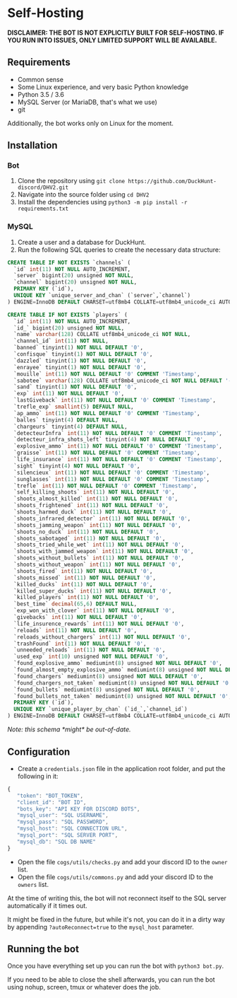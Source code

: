 # Self-Hosting

**DISCLAIMER: THE BOT IS NOT EXPLICITLY BUILT FOR SELF-HOSTING. IF YOU RUN INTO ISSUES, ONLY LIMITED SUPPORT WILL BE AVAILABLE.**

## Requirements

 - Common sense
 - Some Linux experience, and very basic Python knowledge
 - Python 3.5 / 3.6
 - MySQL Server (or MariaDB, that's what we use)
 - git

Additionally, the bot works only on Linux for the moment.

## Installation

### Bot

1. Clone the repository using `git clone https://github.com/DuckHunt-discord/DHV2.git`
2. Navigate into the source folder using `cd DHV2`
3. Install the dependencies using `python3 -m pip install -r requirements.txt`

### MySQL

1. Create a user and a database for DuckHunt. 
2. Run the following SQL queries to create the necessary data structure:
```SQL
CREATE TABLE IF NOT EXISTS `channels` (
  `id` int(11) NOT NULL AUTO_INCREMENT,
  `server` bigint(20) unsigned NOT NULL,
  `channel` bigint(20) unsigned NOT NULL,
  PRIMARY KEY (`id`),
  UNIQUE KEY `unique_server_and_chan` (`server`,`channel`)
) ENGINE=InnoDB DEFAULT CHARSET=utf8mb4 COLLATE=utf8mb4_unicode_ci AUTO_INCREMENT=12;

CREATE TABLE IF NOT EXISTS `players` (
  `id` int(11) NOT NULL AUTO_INCREMENT,
  `id_` bigint(20) unsigned NOT NULL,
  `name` varchar(128) COLLATE utf8mb4_unicode_ci NOT NULL,
  `channel_id` int(11) NOT NULL,
  `banned` tinyint(1) NOT NULL DEFAULT '0',
  `confisque` tinyint(1) NOT NULL DEFAULT '0',
  `dazzled` tinyint(1) NOT NULL DEFAULT '0',
  `enrayee` tinyint(1) NOT NULL DEFAULT '0',
  `mouille` int(11) NOT NULL DEFAULT '0' COMMENT 'Timestamp',
  `sabotee` varchar(128) COLLATE utf8mb4_unicode_ci NOT NULL DEFAULT '-',
  `sand` tinyint(1) NOT NULL DEFAULT '0',
  `exp` int(11) NOT NULL DEFAULT '0',
  `lastGiveback` int(11) NOT NULL DEFAULT '0' COMMENT 'Timestamp',
  `trefle_exp` smallint(5) DEFAULT NULL,
  `ap_ammo` int(11) NOT NULL DEFAULT '0' COMMENT 'Timestamp',
  `balles` tinyint(4) DEFAULT NULL,
  `chargeurs` tinyint(4) DEFAULT NULL,
  `detecteurInfra` int(11) NOT NULL DEFAULT '0' COMMENT 'Timestamp',
  `detecteur_infra_shots_left` tinyint(4) NOT NULL DEFAULT '0',
  `explosive_ammo` int(11) NOT NULL DEFAULT '0' COMMENT 'Timestamp',
  `graisse` int(11) NOT NULL DEFAULT '0' COMMENT 'Timestamp',
  `life_insurance` int(11) NOT NULL DEFAULT '0' COMMENT 'Timestamp',
  `sight` tinyint(4) NOT NULL DEFAULT '0',
  `silencieux` int(11) NOT NULL DEFAULT '0' COMMENT 'Timestamp',
  `sunglasses` int(11) NOT NULL DEFAULT '0' COMMENT 'Timestamp',
  `trefle` int(11) NOT NULL DEFAULT '0' COMMENT 'Timestamp',
  `self_killing_shoots` int(11) NOT NULL DEFAULT '0',
  `shoots_almost_killed` int(11) NOT NULL DEFAULT '0',
  `shoots_frightened` int(11) NOT NULL DEFAULT '0',
  `shoots_harmed_duck` int(11) NOT NULL DEFAULT '0',
  `shoots_infrared_detector` int(11) NOT NULL DEFAULT '0',
  `shoots_jamming_weapon` int(11) NOT NULL DEFAULT '0',
  `shoots_no_duck` int(11) NOT NULL DEFAULT '0',
  `shoots_sabotaged` int(11) NOT NULL DEFAULT '0',
  `shoots_tried_while_wet` int(11) NOT NULL DEFAULT '0',
  `shoots_with_jammed_weapon` int(11) NOT NULL DEFAULT '0',
  `shoots_without_bullets` int(11) NOT NULL DEFAULT '0',
  `shoots_without_weapon` int(11) NOT NULL DEFAULT '0',
  `shoots_fired` int(11) NOT NULL DEFAULT '0',
  `shoots_missed` int(11) NOT NULL DEFAULT '0',
  `killed_ducks` int(11) NOT NULL DEFAULT '0',
  `killed_super_ducks` int(11) NOT NULL DEFAULT '0',
  `killed_players` int(11) NOT NULL DEFAULT '0',
  `best_time` decimal(65,6) DEFAULT NULL,
  `exp_won_with_clover` int(11) NOT NULL DEFAULT '0',
  `givebacks` int(11) NOT NULL DEFAULT '0',
  `life_insurence_rewards` int(11) NOT NULL DEFAULT '0',
  `reloads` int(11) NOT NULL DEFAULT '0',
  `reloads_without_chargers` int(11) NOT NULL DEFAULT '0',
  `trashFound` int(11) NOT NULL DEFAULT '0',
  `unneeded_reloads` int(11) NOT NULL DEFAULT '0',
  `used_exp` int(10) unsigned NOT NULL DEFAULT '0',
  `found_explosive_ammo` mediumint(8) unsigned NOT NULL DEFAULT '0',
  `found_almost_empty_explosive_ammo` mediumint(8) unsigned NOT NULL DEFAULT '0',
  `found_chargers` mediumint(8) unsigned NOT NULL DEFAULT '0',
  `found_chargers_not_taken` mediumint(8) unsigned NOT NULL DEFAULT '0',
  `found_bullets` mediumint(8) unsigned NOT NULL DEFAULT '0',
  `found_bullets_not_taken` mediumint(8) unsigned NOT NULL DEFAULT '0',
  PRIMARY KEY (`id`),
  UNIQUE KEY `unique_player_by_chan` (`id_`,`channel_id`)
) ENGINE=InnoDB DEFAULT CHARSET=utf8mb4 COLLATE=utf8mb4_unicode_ci AUTO_INCREMENT=742;
```
*Note: this schema \*might\* be out-of-date.*

## Configuration

- Create a `credentials.json` file in the application root folder, and put the following in it:  
```JavaScript
{
   "token": "BOT_TOKEN",
   "client_id": "BOT ID",
   "bots_key": "API KEY FOR DISCORD BOTS",
   "mysql_user": "SQL USERNAME",
   "mysql_pass": "SQL PASSWORD",
   "mysql_host": "SQL CONNECTION URL",
   "mysql_port": "SQL SERVER PORT",
   "mysql_db": "SQL DB NAME"    
}
```

- Open the file `cogs/utils/checks.py` and add your discord ID to the `owner` list.
- Open the file `cogs/utils/commons.py` and add your discord ID to the `owners` list.

At the time of writing this, the bot will not reconnect itself to the SQL server automatically if it times out.

It might be fixed in the future, but while it's not, you can do it in a dirty way by appending `?autoReconnect=true` to the `mysql_host` parameter.

## Running the bot

Once you have everything set up you can run the bot with `python3 bot.py`.

If you need to be able to close the shell afterwards, you can run the bot using nohup, screen, tmux or whatever does the job.
